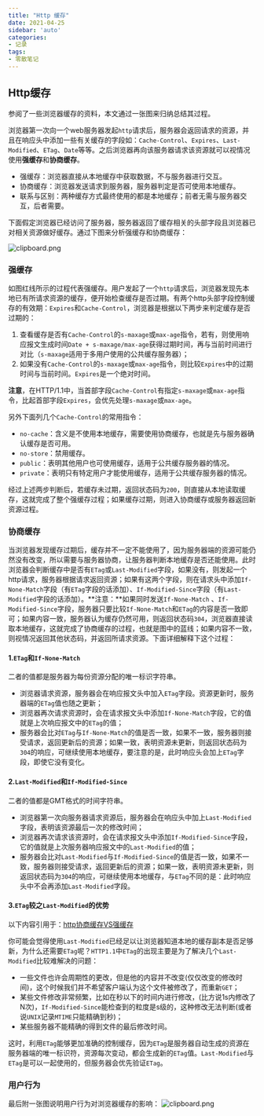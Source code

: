 ```yaml
---
title: "Http 缓存"
date: 2021-04-25
sidebar: 'auto'
categories:
- 记录
tags:
- 零散笔记
---
```




## Http缓存


参阅了一些浏览器缓存的资料，本文通过一张图来归纳总结其过程。

浏览器第一次向一个web服务器发起`http`请求后，服务器会返回请求的资源，并且在响应头中添加一些有关缓存的字段如：`Cache-Control`、`Expires`、`Last-Modified`、`ETag`、`Date`等等。之后浏览器再向该服务器请求该资源就可以视情况使用**强缓存**和**协商缓存**。

* 强缓存：浏览器直接从本地缓存中获取数据，不与服务器进行交互。
* 协商缓存：浏览器发送请求到服务器，服务器判定是否可使用本地缓存。
* 联系与区别：两种缓存方式最终使用的都是本地缓存；前者无需与服务器交互，后者需要。

下面假定浏览器已经访问了服务器，服务器返回了缓存相关的头部字段且浏览器已对相关资源做好缓存。通过下图来分析强缓存和协商缓存：

![clipboard.png](https://my-blog-leo.oss-cn-chengdu.aliyuncs.com/3884731615-5b5eb9db0731a_fix732.webp)



### 强缓存

如图红线所示的过程代表强缓存。用户发起了一个`http`请求后，浏览器发现先本地已有所请求资源的缓存，便开始检查缓存是否过期。有两个http头部字段控制缓存的有效期：`Expires`和`Cache-Control`，浏览器是根据以下两步来判定缓存是否过期的：

1. 查看缓存是否有`Cache-Control`的`s-maxage`或`max-age`指令，若有，则使用响应报文生成时间`Date + s-maxage/max-age`获得过期时间，再与当前时间进行对比（`s-maxage`适用于多用户使用的公共缓存服务器）；
2. 如果没有`Cache-Control`的`s-maxage`或`max-age`指令，则比较`Expires`中的过期时间与当前时间。`Expires`是一个绝对时间。

**注意**，在HTTP/1.1中，当首部字段`Cache-Control`有指定`s-maxage`或`max-age`指令，比起首部字段`Expires`，会优先处理`s-maxage`或`max-age`。

另外下面列几个`Cache-Control`的常用指令：

* `no-cache`：含义是不使用本地缓存，需要使用协商缓存，也就是先与服务器确认缓存是否可用。
* `no-store`：禁用缓存。
* `public`：表明其他用户也可使用缓存，适用于公共缓存服务器的情况。
* `private`：表明只有特定用户才能使用缓存，适用于公共缓存服务器的情况。

经过上述两步判断后，若缓存未过期，返回状态码为`200`，则直接从本地读取缓存，这就完成了整个强缓存过程；如果缓存过期，则进入协商缓存或服务器返回新资源过程。



### 协商缓存

当浏览器发现缓存过期后，缓存并不一定不能使用了，因为服务器端的资源可能仍然没有改变，所以需要与服务器协商，让服务器判断本地缓存是否还能使用。此时浏览器会判断缓存中是否有`ETag`或`Last-Modified`字段，如果没有，则发起一个http请求，服务器根据请求返回资源；如果有这两个字段，则在请求头中添加`If-None-Match`字段（有`ETag`字段的话添加）、`If-Modified-Since`字段（有`Last-Modified`字段的话添加）。**注意：**如果同时发送`If-None-Match` 、`If-Modified-Since`字段，服务器只要比较`If-None-Match`和`ETag`的内容是否一致即可；如果内容一致，服务器认为缓存仍然可用，则返回状态码`304`，浏览器直接读取本地缓存，这就完成了协商缓存的过程，也就是图中的蓝线；如果内容不一致，则视情况返回其他状态码，并返回所请求资源。下面详细解释下这个过程：

#### 1.`ETag`和`If-None-Match`

二者的值都是服务器为每份资源分配的唯一标识字符串。

* 浏览器请求资源，服务器会在响应报文头中加入`ETag`字段。资源更新时，服务器端的`ETag`值也随之更新；
* 浏览器再次请求资源时，会在请求报文头中添加`If-None-Match`字段，它的值就是上次响应报文中的`ETag`的值；
* 服务器会比对`ETag`与`If-None-Match`的值是否一致，如果不一致，服务器则接受请求，返回更新后的资源；如果一致，表明资源未更新，则返回状态码为`304`的响应，可继续使用本地缓存，要注意的是，此时响应头会加上`ETag`字段，即使它没有变化。

#### 2.`Last-Modified`和`If-Modified-Since`

二者的值都是GMT格式的时间字符串。

* 浏览器第一次向服务器请求资源后，服务器会在响应头中加上`Last-Modified`字段，表明该资源最后一次的修改时间；
* 浏览器再次请求该资源时，会在请求报文头中添加`If-Modified-Since`字段，它的值就是上次服务器响应报文中的`Last-Modified`的值；
* 服务器会比对`Last-Modified`与`If-Modified-Since`的值是否一致，如果不一致，服务器则接受请求，返回更新后的资源；如果一致，表明资源未更新，则返回状态码为`304`的响应，可继续使用本地缓存，与`ETag`不同的是：此时响应头中不会再添加`Last-Modified`字段。

#### 3.`ETag`较之`Last-Modified`的优势

以下内容引用于：[http协商缓存VS强缓存](https://www.cnblogs.com/wonyun/p/5524617.html)

你可能会觉得使用`Last-Modified`已经足以让浏览器知道本地的缓存副本是否足够新，为什么还需要`ETag`呢？`HTTP1.1`中`ETag`的出现主要是为了解决几个`Last-Modified`比较难解决的问题：

* 一些文件也许会周期性的更改，但是他的内容并不改变(仅仅改变的修改时间)，这个时候我们并不希望客户端认为这个文件被修改了，而重新`GET`；
* 某些文件修改非常频繁，比如在秒以下的时间内进行修改，(比方说1s内修改了N次)，`If-Modified-Since`能检查到的粒度是s级的，这种修改无法判断(或者说`UNIX`记录`MTIME`只能精确到秒)；
* 某些服务器不能精确的得到文件的最后修改时间。

这时，利用`ETag`能够更加准确的控制缓存，因为`ETag`是服务器自动生成的资源在服务器端的唯一标识符，资源每次变动，都会生成新的`ETag`值。`Last-Modified`与`ETag`是可以一起使用的，但服务器会优先验证`ETag`。

### 用户行为

最后附一张图说明用户行为对浏览器缓存的影响：
![clipboard.png](https://my-blog-leo.oss-cn-chengdu.aliyuncs.com/209513920-5b6e52467a1dc_fix732.webp)